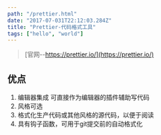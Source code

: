 ```yaml
---
path: "/prettier.html"
date: "2017-07-031T22:12:03.284Z"
title: "Prettier-代码格式工具"
tags: ["hello", "world"]
---
```

> [官网--https://prettier.io/](https://prettier.io/)

## 优点
1. 编辑器集成 可直接作为编辑器的插件辅助写代码
2. 风格可选
3. 格式化生产代码或其他风格的源代码，以便于阅读
4. 具有钩子函数，可用于git提交前的自动格式化
